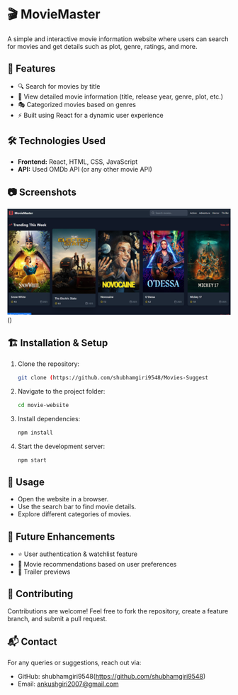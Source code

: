 # 🎬 MovieMaster

A simple and interactive movie information website where users can search for movies and get details such as plot, genre, ratings, and more.

## 🚀 Features

- 🔍 Search for movies by title
- 📜 View detailed movie information (title, release year, genre, plot, etc.)
- 🎭 Categorized movies based on genres
- ⚡ Built using React for a dynamic user experience

## 🛠️ Technologies Used

- **Frontend:** React, HTML, CSS, JavaScript
- **API:** Used OMDb API (or any other movie API)

## 📷 Screenshots

![Movie Website Screenshot](https://github.com/shubhamgiri9548/Movies-Suggest/blob/main/Screenshot%202025-03-25%20185743.png?raw=true)
()

## 🏗️ Installation & Setup

1. Clone the repository:
   ```bash
   git clone (https://github.com/shubhamgiri9548/Movies-Suggest
   ```
2. Navigate to the project folder:
   ```bash
   cd movie-website
   ```
3. Install dependencies:
   ```bash
   npm install
   ```
4. Start the development server:
   ```bash
   npm start
   ```

## 📌 Usage

- Open the website in a browser.
- Use the search bar to find movie details.
- Explore different categories of movies.

## 🎯 Future Enhancements

- ⭐ User authentication & watchlist feature
- 📌 Movie recommendations based on user preferences
- 🎥 Trailer previews

## 🤝 Contributing

Contributions are welcome! Feel free to fork the repository, create a feature branch, and submit a pull request.

## 📬 Contact

For any queries or suggestions, reach out via:
- GitHub: shubhamgiri9548(https://github.com/shubhamgiri9548)
- Email: ankushgiri2007@gmail.com
